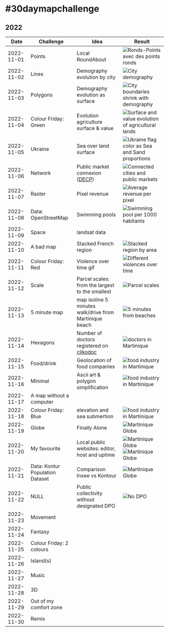 # \#30daymapchallenge

## 2022

|Date|Challenge| Idea                             |Result|
|----|---------|----------------------------------|------|
|2022-11-01|Points| Local RoundAbout              |![Ronds-Points avec des points ronds](https://raw.githubusercontent.com/glefait/30daymapchallenge/main/2022/output/2022-11-01.png)|
|2022-11-02|Lines| Demography evolution by city   |![City demography](https://raw.githubusercontent.com/glefait/30daymapchallenge/main/2022/output/2022-11-02.png)|
|2022-11-03|Polygons| Demography evolution as surface |![City boundaries shrink with demography](https://raw.githubusercontent.com/glefait/30daymapchallenge/main/2022/output/2022-11-03.png)|
|2022-11-04|Colour Friday: Green| Evolution agriculture surface & value  |![Surface and value evolution of agricultural lands](https://raw.githubusercontent.com/glefait/30daymapchallenge/main/2022/output/2022-11-04.png)|
|2022-11-05|Ukraine| Sea over land surface            |![Ukraine flag color as Sea and Sand proportions](https://raw.githubusercontent.com/glefait/30daymapchallenge/main/2022/output/2022-11-05.png)|
|2022-11-06|Network| Public market connexion ([DECP](https://data.economie.gouv.fr/explore/dataset/decp_augmente))   |![Connected cities and public markets](https://raw.githubusercontent.com/glefait/30daymapchallenge/main/2022/output/2022-11-06.png)|
|2022-11-07|Raster| Pixel revenue           |![Average revenue per pixel](https://raw.githubusercontent.com/glefait/30daymapchallenge/main/2022/output/2022-11-07.png)|
|2022-11-08|Data: OpenStreetMap| Swimming pools                   |![Swimming pool per 1000 habitants](https://raw.githubusercontent.com/glefait/30daymapchallenge/main/2022/output/2022-11-08.png)|
|2022-11-09|Space|landsat data||
|2022-11-10|A bad map| Stacked French region    |![Stacked region by area](https://raw.githubusercontent.com/glefait/30daymapchallenge/main/2022/output/2022-11-10.png)|
|2022-11-11|Colour Friday: Red| Violence over time gif |![Different violences over time](https://raw.githubusercontent.com/glefait/30daymapchallenge/main/2022/output/2022-11-11.gif)|
|2022-11-12|Scale| Parcel scales: from the largest to the smallest |![Parcel scales](https://raw.githubusercontent.com/glefait/30daymapchallenge/main/2022/output/2022-11-12.png)|
|2022-11-13|5 minute map|map isoline 5 minutes walk/drive from Martinique beach |![5 minutes from beaches](https://raw.githubusercontent.com/glefait/30daymapchallenge/main/2022/output/2022-11-13.png)|
|2022-11-14|Hexagons|Number of doctors registered on [clikodoc](https://www.clikodoc.com/)|![doctors in Martinique](https://raw.githubusercontent.com/glefait/30daymapchallenge/main/2022/output/2022-11-14.png)|
|2022-11-15|Food/drink| Geolocation of food companies |![food industry in Martinique](https://raw.githubusercontent.com/glefait/30daymapchallenge/main/2022/output/2022-11-15.png)|
|2022-11-16|Minimal| Ascii art & polygon simplification                       |![food industry in Martinique](https://raw.githubusercontent.com/glefait/30daymapchallenge/main/2022/output/2022-11-16.gif)|
|2022-11-17|A map without a computer|||
|2022-11-18|Colour Friday: Blue| elevation and sea submertion     |![food industry in Martinique](https://raw.githubusercontent.com/glefait/30daymapchallenge/main/2022/output/2022-11-18.png)|
|2022-11-19|Globe| Finally Alone              |![Martinique Globe](https://raw.githubusercontent.com/glefait/30daymapchallenge/main/2022/output/2022-11-19.png)|
|2022-11-20|My favourite|Local public websites: editor, host and uptime|![Martinique Globe](https://raw.githubusercontent.com/glefait/30daymapchallenge/main/2022/output/2022-11-20a.png) ![Martinique Globe](https://raw.githubusercontent.com/glefait/30daymapchallenge/main/2022/output/2022-11-20b.png)|
|2022-11-21|Data: Kontur Population Dataset|Comparison Insee vs Kontour|![Martinique Globe](https://raw.githubusercontent.com/glefait/30daymapchallenge/main/2022/output/2022-11-21.png)|
|2022-11-22|NULL|Public collectivity without designated DPO|![No DPO](https://raw.githubusercontent.com/glefait/30daymapchallenge/main/2022/output/2022-11-22.png)|
|2022-11-23|Movement|||
|2022-11-24|Fantasy|||
|2022-11-25|Colour Friday: 2 colours|||
|2022-11-26|Island(s)|||
|2022-11-27|Music|||
|2022-11-28|3D|||
|2022-11-29|Out of my comfort zone|||
|2022-11-30|Remix|||
